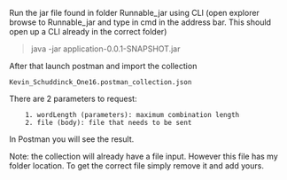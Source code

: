 Run the jar file found in folder Runnable_jar using CLI (open explorer browse to Runnable_jar and type in cmd in the address bar. This should open up a CLI already in the correct folder) 

>java -jar application-0.0.1-SNAPSHOT.jar

After that launch postman and import the collection 
```
Kevin_Schuddinck_One16.postman_collection.json
```

There are 2 parameters to request:
```
    1. wordLength (parameters): maximum combination length
    2. file (body): file that needs to be sent
```

In Postman you will see the result.

Note: the collection will already have a file input. However this file has my folder location. To get the correct file simply remove it and add yours.